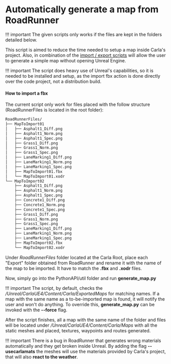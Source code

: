<h1>Automatically generate a map from RoadRunner</h1>

!!! important
    The given scripts only works if the files are kept in the folders
    detailed below.

This script is aimed to reduce the time needed to setup a map inside Carla's project.
Also, in combination of the [import / export scripts](export_import_dist.md) will allow
the user to generate a simple map without opening Unreal Engine.

!!! important
    The script does heavy use of Unreal's capabilities, so it is needed to be installed
    and setup, as the import fbx action is done directly over the code project, not a
    distribution build.


<h4>How to import a fbx</h4>
The current script only work for files placed with the follow structure (RoadRunnerFiles is
located in the root folder):

```sh
RoadRunnerFiles/
├── MapToImport01
│   ├── Asphalt1_Diff.png
│   ├── Asphalt1_Norm.png
│   ├── Asphalt1_Spec.png
│   ├── Grass1_Diff.png
│   ├── Grass1_Norm.png
│   ├── Grass1_Spec.png
│   ├── LaneMarking1_Diff.png
│   ├── LaneMarking1_Norm.png
│   ├── LaneMarking1_Spec.png
│   ├── MapToImport01.fbx
│   └── MapToImport01.xodr
└── MapToImport02
    ├── Asphalt1_Diff.png
    ├── Asphalt1_Norm.png
    ├── Asphalt1_Spec.png
    ├── Concrete1_Diff.png
    ├── Concrete1_Norm.png
    ├── Concrete1_Spec.png
    ├── Grass1_Diff.png
    ├── Grass1_Norm.png
    ├── Grass1_Spec.png
    ├── LaneMarking1_Diff.png
    ├── LaneMarking1_Norm.png
    ├── LaneMarking1_Spec.png
    ├── MapToImport02.fbx
    └── MapToImport02.xodr
```

Under <i>RoadRunnerFiles</i> folder located at the Carla Root, place each "Export"
folder obtained from RoadRunner and rename it with the name of the map to be imported.
It have to match the <b>.fbx</b>
and <b>.xodr</b> files.

Now, simply go into the PythonAPI/util folder and run <b>generate_map.py</b>

!!! important
    The script, by default, checks the <i>/Unreal/CarlaUE4/Content/Carla/ExportedMaps</i> for matching names.
    If a map with the same name as a to-be-imported map is found, it will notify the user and won't do anything.
    To override this, <b>generate_map.py</b> can be invoked with the <b>--force</b> flag.

After the script finishes, all a map with the same name of the folder and files will be located under
<i>/Unreal/CarlaUE4/Content/Carla/Maps</i> with all the static meshes and placed, textures, waypoints and routes
generated.

!!! important
    There is a bug in RoadRunner that generates wrong materials automatically and they get broken inside Unreal.
    By adding the flag <b>--usecarlamats</b> the meshes will use the materials provided by Carla's project,
    that will also <b>react to the weather</b>.